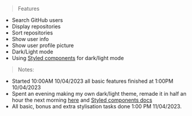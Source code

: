 >Features
* Search GitHub users
* Display repositories
* Sort repositories
* Show user info
* Show user profile picture
* Dark/Light mode
* Using [Styled components](https://styled-components.com/) for dark/light mode

> Notes:
* Started 10:00AM 10/04/2023 all basic features finished at 1:00PM 10/04/2023
* Spent an evening making my own dark/light theme, remade it in half an hour the next morning [here](https://www.smashingmagazine.com/2020/04/dark-mode-react-apps-styled-components/) and [Styled components docs](https://styled-components.com/docs)
* All basic, bonus and extra stylisation tasks done 1:00 PM 11/04/2023.